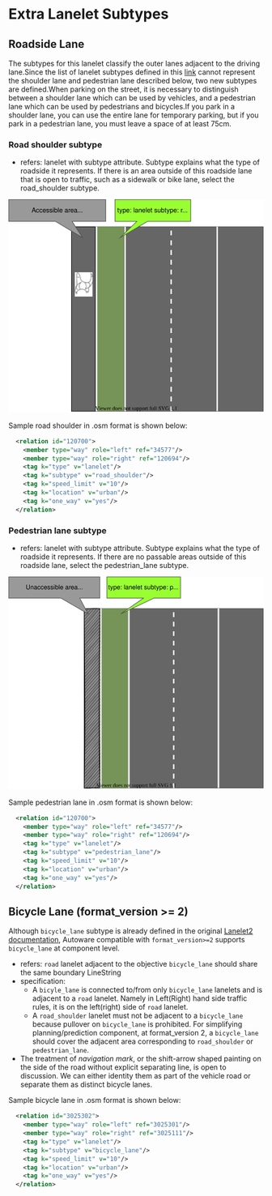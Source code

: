 # Extra Lanelet Subtypes

## Roadside Lane

The subtypes for this lanelet classify the outer lanes adjacent to the driving lane.Since the list of lanelet subtypes defined in this [link](https://github.com/fzi-forschungszentrum-informatik/Lanelet2/blob/master/lanelet2_core/doc/LaneletAndAreaTagging.md) cannot represent the shoulder lane and pedestrian lane described below, two new subtypes are defined.When parking on the street, it is necessary to distinguish between a shoulder lane which can be used by vehicles, and a pedestrian lane which can be used by pedestrians and bicycles.If you park in a shoulder lane, you can use the entire lane for temporary parking, but if you park in a pedestrian lane, you must leave a space of at least 75cm.

### Road shoulder subtype

- refers: lanelet with subtype attribute. Subtype explains what the type of roadside it represents. If there is an area outside of this roadside lane that is open to traffic, such as a sidewalk or bike lane, select the road_shoulder subtype.

![Road shoulder](road_shoulder.svg)

Sample road shoulder in .osm format is shown below:

```xml
  <relation id="120700">
    <member type="way" role="left" ref="34577"/>
    <member type="way" role="right" ref="120694"/>
    <tag k="type" v="lanelet"/>
    <tag k="subtype" v="road_shoulder"/>
    <tag k="speed_limit" v="10"/>
    <tag k="location" v="urban"/>
    <tag k="one_way" v="yes"/>
  </relation>
```

### Pedestrian lane subtype

- refers: lanelet with subtype attribute. Subtype explains what the type of roadside it represents. If there are no passable areas outside of this roadside lane, select the pedestrian_lane subtype.

![Pedestrian lane](pedestrian_lane.svg)

Sample pedestrian lane in .osm format is shown below:

```xml
  <relation id="120700">
    <member type="way" role="left" ref="34577"/>
    <member type="way" role="right" ref="120694"/>
    <tag k="type" v="lanelet"/>
    <tag k="subtype" v="pedestrian_lane"/>
    <tag k="speed_limit" v="10"/>
    <tag k="location" v="urban"/>
    <tag k="one_way" v="yes"/>
  </relation>
```

## Bicycle Lane (format_version >= 2)

Although `bicycle_lane` subtype is already defined in the original [Lanelet2 documentation](https://github.com/fzi-forschungszentrum-informatik/Lanelet2/blob/master/lanelet2_core/doc/LaneletAndAreaTagging.md#subtype-and-location), Autoware compatible with `format_version>=2` supports `bicycle_lane` at component level.

- refers: `road` lanelet adjacent to the objective `bicycle_lane` should share the same boundary LineString
- specification:
  - A `bicyle_lane` is connected to/from only `bicycle_lane` lanelets and is adjacent to a `road` lanelet. Namely in Left(Right) hand side traffic rules, it is on the left(right) side of `road` lanelet.
  - A `road_shoulder` lanelet must not be adjacent to a `bicycle_lane` because pullover on `bicycle_lane` is prohibited. For simplifying planning/prediction component, at format_version 2, a `bicycle_lane` should cover the adjacent area corresponding to `road_shoulder` or `pedestrian_lane`.
- The treatment of _navigation mark_, or the shift-arrow shaped painting on the side of the road without explicit separating line, is open to discussion. We can either identity them as part of the vehicle road or separate them as distinct bicycle lanes.

Sample bicycle lane in .osm format is shown below:

```xml
  <relation id="3025302">
    <member type="way" role="left" ref="3025301"/>
    <member type="way" role="right" ref="3025111"/>
    <tag k="type" v="lanelet"/>
    <tag k="subtype" v="bicycle_lane"/>
    <tag k="speed_limit" v="10"/>
    <tag k="location" v="urban"/>
    <tag k="one_way" v="yes"/>
  </relation>
```
